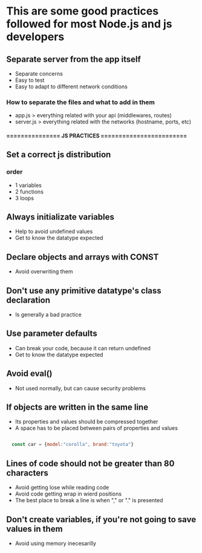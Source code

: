 # This are some good practices followed for most Node.js and js developers

## Separate server from the app itself

- Separate concerns
- Easy to test
- Easy to adapt to different network conditions

### How to separate the files and what to add in them

- app.js > everything related with your api (middlewares, routes)
- server.js > everything related with the networks (hostname, ports, etc)

#### =============== JS PRACTICES ========================

## Set a correct js distribution

### order

- 1 variables
- 2 functions
- 3 loops

## Always initializate variables

- Help to avoid undefined values
- Get to know the datatype expected

## Declare objects and arrays with CONST

- Avoid overwriting them

## Don't use any primitive datatype's class declaration

- Is generally a bad practice

## Use parameter defaults

- Can break your code, because it can return undefined
- Get to know the datatype expected

## Avoid eval()

- Not used normally, but can cause security problems

## If objects are written in the same line

- Its properties and values should be compressed together
- A space has to be placed between pairs of properties and values

```JavaScript

  const car = {model:"corolla", brand:"toyota"}
```

## Lines of code should not be greater than 80 characters

- Avoid getting lose while reading code
- Avoid code getting wrap in wierd positions
- The best place to break a line is when "," or "." is presented

## Don't create variables, if you're not going to save values in them

- Avoid using memory inecesarilly
